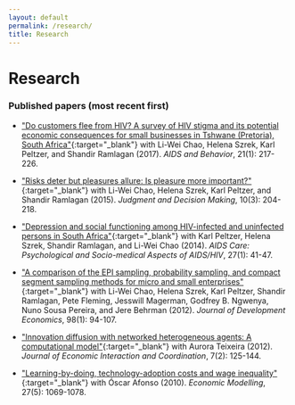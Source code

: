 ```yaml
---
layout: default
permalink: /research/
title: Research
---
```

# Research

### Published papers (most recent first)

- ["Do customers flee from HIV? A survey of HIV stigma and its potential economic consequences for small businesses in Tshwane (Pretoria), South Africa"](https://doi.org/10.1007/s10461-016-1463-1){:target="_blank"} with Li-Wei Chao, Helena Szrek, Karl Peltzer, and Shandir Ramlagan (2017).  *AIDS and Behavior*, 21(1): 217-226.

- ["Risks deter but pleasures allure: Is pleasure more important?"](http://journal.sjdm.org/14/141118/jdm141118.pdf){:target="_blank"} with Li-Wei Chao, Helena Szrek, Karl Peltzer, and Shandir Ramlagan (2015). *Judgment and Decision Making*, 10(3): 204-218.

- ["Depression and social functioning among HIV-infected and uninfected persons in South Africa"](https://doi.org/10.1080/09540121.2014.946383){:target="_blank"} with Karl Peltzer, Helena Szrek, Shandir Ramlagan, and Li-Wei Chao (2014). *AIDS Care: Psychological and Socio-medical Aspects of AIDS/HIV*, 27(1): 41-47.

- ["A comparison of the EPI sampling, probability sampling, and compact segment sampling methods for micro and small enterprises"](https://doi.org/10.1016/j.jdeveco.2011.08.007){:target="_blank"} with Li-Wei Chao, Helena Szrek, Karl Peltzer, Shandir Ramlagan, Pete Fleming, Jesswill Magerman, Godfrey B. Ngwenya, Nuno Sousa Pereira, and Jere Behrman (2012). *Journal of Development Economics*, 98(1): 94-107.

- ["Innovation diffusion with networked heterogeneous agents: A computational model"](https://doi.org/10.1007/s11403-011-0086-x){:target="_blank"} with Aurora Teixeira (2012). *Journal of Economic Interaction and Coordination*, 7(2): 125-144.

- ["Learning-by-doing, technology-adoption costs and wage inequality"](https://doi.org/10.1016/j.econmod.2010.04.002){:target="_blank"} with Óscar Afonso (2010). *Economic Modelling*, 27(5): 1069-1078.

